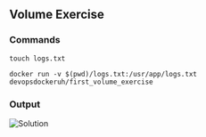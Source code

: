 ## Volume Exercise

### Commands
`touch logs.txt`

`docker run -v $(pwd)/logs.txt:/usr/app/logs.txt devopsdockeruh/first_volume_exercise`

### Output

![Solution](/output-images/1.8_Volume_Exercise.png)